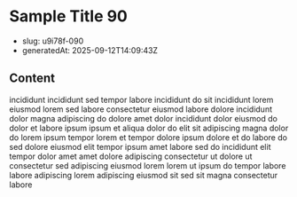 # Sample Title 90

- slug: u9i78f-090
- generatedAt: 2025-09-12T14:09:43Z

## Content
incididunt incididunt sed tempor labore incididunt do sit incididunt lorem eiusmod lorem sed labore consectetur eiusmod labore dolore incididunt dolor magna adipiscing do dolore amet dolor incididunt dolor eiusmod do dolor et labore ipsum ipsum et aliqua dolor do elit sit adipiscing magna dolor do lorem ipsum tempor lorem et tempor dolore ipsum dolore et do labore do sed dolore eiusmod elit tempor ipsum amet labore sed do incididunt elit tempor dolor amet amet dolore adipiscing consectetur ut dolore ut consectetur sed adipiscing eiusmod lorem lorem ut ipsum do tempor labore labore adipiscing lorem adipiscing eiusmod sit sed sit magna consectetur labore

